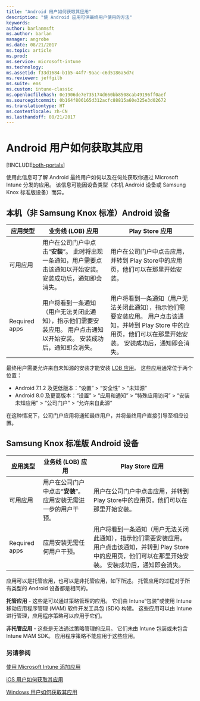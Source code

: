 ```yaml
---
title: "Android 用户如何获取其应用"
description: "使 Android 应用可供最终用户使用的方法"
keywords: 
author: barlanmsft
ms.author: barlan
manager: angrobe
ms.date: 08/21/2017
ms.topic: article
ms.prod: 
ms.service: microsoft-intune
ms.technology: 
ms.assetid: f33d1684-b1b5-44f7-9aac-c6d5186a5d7c
ms.reviewer: jeffgilb
ms.suite: ems
ms.custom: intune-classic
ms.openlocfilehash: 0e1906de7e735174d660bb8508cab49196ff0aef
ms.sourcegitcommit: 0b164f806165d312acfc88815a60e325e3d02672
ms.translationtype: HT
ms.contentlocale: zh-CN
ms.lasthandoff: 08/21/2017
---
```

# <a name="how-your-android-users-get-their-apps"></a>Android 用户如何获取其应用

[!INCLUDE[both-portals](./includes/note-for-both-portals.md)]

使用此信息可了解 Android 最终用户如何以及在何处获取你通过 Microsoft Intune 分发的应用。 该信息可能因设备类型（本机 Android 设备或 Samsung Knox 标准版设备）而异。

## <a name="native-non-samsung-knox-standard-android-devices"></a>本机（非 Samsung Knox 标准）Android 设备

| 应用类型 | 业务线 (LOB) 应用 | Play Store 应用  |
| ------------- |-------------| -----|
| 可用应用      | 用户在公司门户中点击“**安装**”。 此时将出现一条通知，用户需要点击该通知以开始安装。 安装成功后，通知即会消失。 | 用户在公司门户中点击应用，并转到 Play Store中的应用页，他们可以在那里开始安装。|
| Required apps      | 用户将看到一条通知（用户无法关闭此通知），指示他们需要安装应用。 用户点击通知以开始安装。 安装成功后，通知即会消失。    | 用户将看到一条通知（用户无法关闭此通知），指示他们需要安装应用。 用户点击该通知，并转到 Play Store 中的应用页，他们可以在那里开始安装。 安装成功后，通知即会消失。 |

最终用户需要允许来自未知源的安装才能安装 [LOB 应用](lob-apps-android.md)。 这些应用通常位于两个位置：

* Android 7.1.2 及更低版本：“设置” > “安全性” > “未知源”
* Android 8.0 及更高版本：“设置” > “应用和通知” > “特殊应用访问” > “安装未知应用” > “公司门户” > “允许来自此源”

在这种情况下，公司门户应用将通知最终用户，并将最终用户直接引导至相应设置。 


## <a name="samsung-knox-standard-android-devices"></a>Samsung Knox 标准版 Android 设备

| 应用类型 | 业务线 (LOB) 应用 | Play Store 应用  |
| ------------- |-------------| -----|
| 可用应用      | 用户在公司门户中点击“**安装**”。 应用安装无需进一步的用户干预。 | 用户在公司门户中点击应用，并转到 Play Store中的应用页，他们可以在那里开始安装。|
| Required apps      | 应用安装无需任何用户干预。    | 用户将看到一条通知（用户无法关闭此通知），指示他们需要安装应用。 用户点击该通知，并转到 Play Store 中的应用页，他们可以在那里开始安装。 安装成功后，通知即会消失。 |

应用可以是托管应用，也可以是非托管应用，如下所述。 托管应用的过程对于所有类型的 Android 设备都是相同的。

**托管应用** - 这些是可以通过策略管理的应用。 它们由 Intune“包装”或使用 Intune 移动应用程序管理 (MAM) 软件开发工具包 (SDK) 构建。 这些应用可以由 Intune 进行管理，应用程序策略可以应用于它们。

**非托管应用** - 这些是无法通过策略管理的应用。 它们未由 Intune 包装或未包含 Intune MAM SDK。 应用程序策略不能应用于这些应用。

### <a name="see-also"></a>另请参阅
[使用 Microsoft Intune 添加应用](apps-add.md)

[iOS 用户如何获取其应用](end-user-apps-ios.md)

[Windows 用户如何获取其应用](end-user-apps-windows.md)
